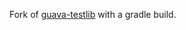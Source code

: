 Fork of [guava-testlib](https://github.com/google/guava/tree/master/guava-testlib)
with a gradle build.
